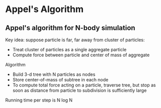 # Appel's Algorithm

## Appel's algorithm for N-body simulation

Key idea: suppose particle is far, far away from cluster of particles:

- Treat cluster of particles as a single aggregate particle
- Compute force between particle and center of mass of aggregate

Algorithm

- Build 3-d tree with N particles as nodes
- Store center-of-mass of subtree in each node
- To compute total force acting on a particle, traverse tree, but stop as soon as distance from particle to subdivision is sufficiently large

Running time per step is N log N
